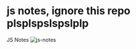 # js notes, ignore this repo plsplspslspslplp
 JS Notes
![js-notes](https://socialify.git.ci/rene-roid/js-notes/image?font=Inter&forks=1&language=1&owner=1&pattern=Plus&pulls=1&stargazers=1&theme=Dark)
